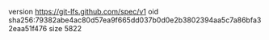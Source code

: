 version https://git-lfs.github.com/spec/v1
oid sha256:79382abe4ac80d57ea9f665dd037b0d0e2b3802394aa5c7a86bfa32eaa51f476
size 5822
